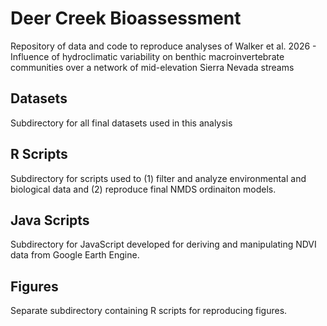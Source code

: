 # Deer Creek Bioassessment
Repository of data and code to reproduce analyses of Walker et al. 2026 - Influence of hydroclimatic variability on benthic macroinvertebrate communities over a network of mid-elevation Sierra Nevada streams

## Datasets
Subdirectory for all final datasets used in this analysis

## R Scripts
Subdirectory for scripts used to (1) filter and analyze environmental and biological data and (2) reproduce final NMDS ordinaiton models.

## Java Scripts
Subdirectory for JavaScript developed for deriving and manipulating NDVI data from Google Earth Engine.

## Figures
Separate subdirectory containing R scripts for reproducing figures.
